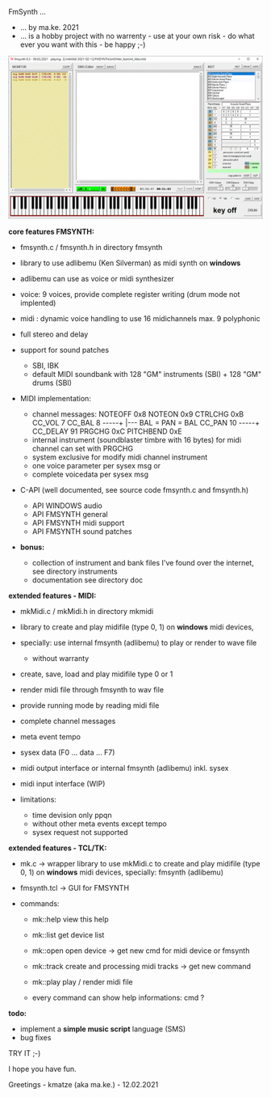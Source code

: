 FmSynth ...

- ... by ma.ke. 2021
- ... is a hobby project with no warrenty
      - use at your own risk
      - do what ever you want with this
      - be happy ;-)

![FmSynth](/fmsynth.GIF)
	  
**core features FMSYNTH:**
- fmsynth.c / fmsynth.h in directory fmsynth
- library to use adlibemu (Ken Silverman) as midi synth on **windows**
- adlibemu can use as voice or midi synthesizer
- voice: 9 voices, provide complete register writing (drum mode not implented)
- midi : dynamic voice handling to use 16 midichannels
		 max. 9 polyphonic
- full stereo and delay

- support for sound patches
	- SBI, IBK
	- default MIDI soundbank with 128 "GM" instruments (SBI) + 128 "GM" drums (SBI)

- MIDI implementation: 
	- channel messages:
		NOTEOFF 			0x8
		NOTEON 				0x9
		CTRLCHG				0xB
		CC_VOL            	  7
		CC_BAL			      8 -----+ 
		                             |--- BAL = PAN = BAL
		CC_PAN			     10 -----+
		CC_DELAY		     91
		PRGCHG				0xC
		PITCHBEND			0xE
	- internal instrument (soundblaster timbre with 16 bytes) for midi channel can set with PRGCHG
	- system exclusive for modify midi channel instrument
	- one voice parameter per sysex msg or 
	- complete voicedata  per sysex msg 

- C-API (well documented, see source code fmsynth.c and fmsynth.h)
	- API WINDOWS 	audio
	- API FMSYNTH 	general
	- API FMSYNTH 	midi support
	- API FMSYNTH 	sound patches
	
- **bonus:** 
	- collection of instrument and bank files I've found over the internet, see directory instruments
	- documentation see directory doc

**extended features - MIDI:**
- mkMidi.c / mkMidi.h in directory mkmidi
- library to create and play midifile (type 0, 1) on **windows** midi devices,  
- specially: use internal fmsynth (adlibemu) to play or render to wave file
 	- without warranty

- create, save, load and play midifile type 0 or 1
- render midi file through fmsynth to wav file 
- provide running mode by reading midi file
- complete channel messages
- meta event tempo
- sysex data (F0 ... data ... F7)
- midi output interface or internal fmsynth (adlibemu) inkl. sysex
- midi input interface (WIP)

- limitations:
	- time devision only ppqn
	- without other meta events except tempo
	- sysex request not supported

**extended features - TCL/TK:**
- mk.c         -> wrapper library to use mkMidi.c to create and play midifile (type 0, 1)
                  on **windows** midi devices, specially: fmsynth (adlibemu)
- fmsynth.tcl  -> GUI for FMSYNTH

- commands:
	- mk::help     view this help
	- mk::list     get device list
	- mk::open     open device -> get new cmd for midi device or fmsynth 
	- mk::track    create and processing midi tracks -> get new command
	- mk::play     play / render midi file

	- every command can show help informations: cmd ?

**todo:**

- implement a **simple music script** language (SMS)
- bug fixes

TRY IT ;-)

I hope you have fun.

Greetings - kmatze (aka ma.ke.) - 12.02.2021




